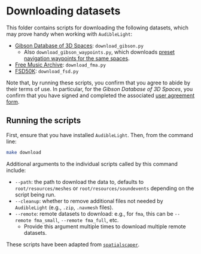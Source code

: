 # Downloading datasets

This folder contains scripts for downloading the following datasets, which may prove handy when working with `AudibleLight`:

- [Gibson Database of 3D Spaces](http://gibsonenv.stanford.edu/database/): `download_gibson.py`
  - Also `download_gibson_waypoints.py`, which downloads [preset navigation waypoints for the same spaces](https://github.com/StanfordVL/GibsonEnv/blob/master/gibson/data/README.md#navigation-waypoints).
- [Free Music Archive](https://github.com/mdeff/fma): `download_fma.py`
- [FSD50K](https://zenodo.org/records/4060432): `download_fsd.py`

Note that, by running these scripts, you confirm that you agree to abide by their terms of use. In particular, for the *Gibson Database of 3D Spaces*, you confirm that you have signed and completed the associated [user agreement form](https://docs.google.com/forms/d/e/1FAIpQLScWlx5Z1DM1M-wTSXaa6zV8lTFkPmTHW1LqMsoCBDWsTDjBkQ/viewform). 

## Running the scripts

First, ensure that you have installed `AudibleLight`. Then, from the command line:

```bash
make download
```

Additional arguments to the individual scripts called by this command include:
- `--path`: the path to download the data to, defaults to `root/resources/meshes` or `root/resources/soundevents` depending on the script being run.
- `--cleanup`: whether to remove additional files not needed by `AudibleLight` (e.g., `.zip`, `.navmesh` files).
- `--remote`: remote datasets to download: e.g., for `fma`, this can be `--remote fma_small`,  `--remote fma_full`, etc.
  - Provide this argument multiple times to download multiple remote datasets.

These scripts have been adapted from [`spatialscaper`](https://github.com/marl/SpatialScaper/tree/main/scripts).


